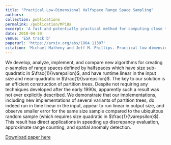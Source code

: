 ```yaml
---
title: "Practical Low-Dimensional Halfspace Range Space Sampling"
authors: 
collection: publications
permalink: /publication/MP18a
excerpt: 'A fast and potentially practical method for computing close to optimal $\varepsilon$-samples for halfspaces.'
date: 2018-04-30
venue: 'ESA track b'
paperurl: 'https://arxiv.org/abs/1804.11307'
citation: 'Michael Matheny and Jeff M. Phillips. Practical low-dimensional halfspace range space sampling. In European Symposium on Algorithms (arXiv:1804.11307), 2018.'
---
```

We develop, analyze, implement, and compare new algorithms for creating $\varepsilon$-samples of range spaces defined by halfspaces which have size sub-quadratic in $\frac{1}{\varepsilon}$, and have runtime linear in the input size and near-quadratic in $\frac{1}{\varepsilon}$. The key to our solution is an efficient construction of partition trees. Despite not requiring any techniques developed after the early 1990s, apparently such a result was not ever explicitly described. We demonstrate that our implementations, including new implementations of several variants of partition trees, do indeed run in time linear in the input, appear to run linear in output size, and observe smaller error for the same size sample compared to the ubiquitous random sample (which requires size quadratic in $\frac{1}{\varepsilon}$). This result has direct applications in speeding up discrepancy evaluation, approximate range counting, and spatial anomaly detection. 

[Download paper here](https://arxiv.org/abs/1804.11307)

